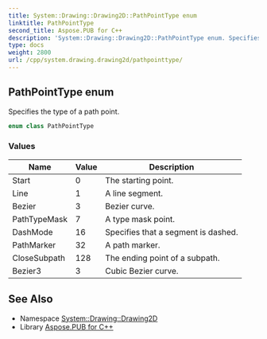 ```yaml
---
title: System::Drawing::Drawing2D::PathPointType enum
linktitle: PathPointType
second_title: Aspose.PUB for C++
description: 'System::Drawing::Drawing2D::PathPointType enum. Specifies the type of a path point in C++.'
type: docs
weight: 2800
url: /cpp/system.drawing.drawing2d/pathpointtype/
---
```

## PathPointType enum


Specifies the type of a path point.

```cpp
enum class PathPointType
```

### Values

| Name | Value | Description |
| --- | --- | --- |
| Start | 0 | The starting point. |
| Line | 1 | A line segment. |
| Bezier | 3 | Bezier curve. |
| PathTypeMask | 7 | A type mask point. |
| DashMode | 16 | Specifies that a segment is dashed. |
| PathMarker | 32 | A path marker. |
| CloseSubpath | 128 | The ending point of a subpath. |
| Bezier3 | 3 | Cubic Bezier curve. |

## See Also

* Namespace [System::Drawing::Drawing2D](../)
* Library [Aspose.PUB for C++](../../)
